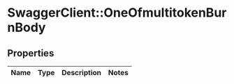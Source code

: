 # SwaggerClient::OneOfmultitokenBurnBody

## Properties
Name | Type | Description | Notes
------------ | ------------- | ------------- | -------------

